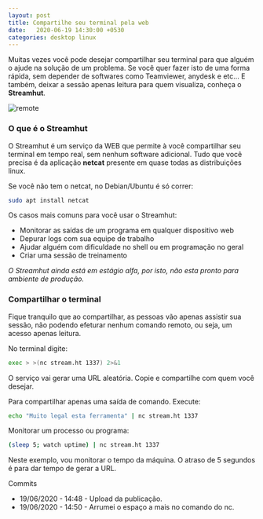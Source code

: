 ```yaml
---
layout: post
title: Compartilhe seu terminal pela web
date:   2020-06-19 14:30:00 +0530
categories: desktop linux
---
```


Muitas vezes você pode desejar compartilhar seu terminal para que alguém o ajude na solução de um problema. Se você quer fazer isto de uma forma rápida, sem depender de softwares como Teamviewer, anydesk e etc... E também, deixar a sessão apenas leitura para quem visualiza, conheça o **Streamhut**.

![remote](https://profjulianoramos.github.io/linux/blog/images/remote.png)


### O que é o Streamhut
O Streamhut é um serviço da WEB que permite à você compartilhar seu terminal em tempo real, sem nenhum software adicional. Tudo que você precisa é da aplicação **netcat** presente em quase todas as distribuições linux.


Se você não tem o netcat, no Debian/Ubuntu é só correr:

```bash
sudo apt install netcat
```

Os casos mais comuns para você usar o Streamhut:

- Monitorar as saídas de um programa em qualquer dispositivo web
- Depurar logs com sua equipe de trabalho
- Ajudar alguém com dificuldade no shell ou em programação no geral
- Criar uma sessão de treinamento


*O Streamhut ainda está em estágio alfa, por isto, não esta pronto para ambiente de produção.*

### Compartilhar o terminal
Fique tranquilo que ao compartilhar, as pessoas vão apenas assistir sua sessão, não podendo efeturar nenhum comando remoto, ou seja, um acesso apenas leitura.

No terminal digite:

```bash
exec > >(nc stream.ht 1337) 2>&1
```

O serviço vai gerar uma URL aleatória. Copie e compartilhe com quem você desejar.


Para compartilhar apenas uma saída de comando. Execute:

```bash
echo "Muito legal esta ferramenta" | nc stream.ht 1337
```

Monitorar um processo ou programa:

```bash
(sleep 5; watch uptime) | nc stream.ht 1337
```

Neste exemplo, vou monitorar o tempo da máquina. O atraso de 5 segundos é para dar tempo de gerar a URL. 


Commits
- 19/06/2020 - 14:48 - Upload da publicação.
- 19/06/2020 - 14:50 - Arrumei o espaço a mais no comando do nc. 
